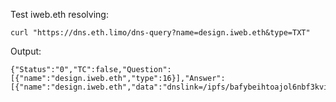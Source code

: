 Test iweb.eth resolving:

```
curl "https://dns.eth.limo/dns-query?name=design.iweb.eth&type=TXT"
```

Output:

```
{"Status":"0","TC":false,"Question":[{"name":"design.iweb.eth","type":16}],"Answer":[{"name":"design.iweb.eth","data":"dnslink=/ipfs/bafybeihtoajol6nbf3kvimfuspkopq643aatgvjmdugkgfpzbm25qoys3y","type":16,"ttl":300}]}
```
